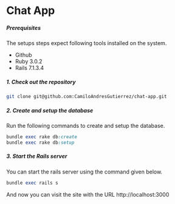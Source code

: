 # Chat App

##### Prerequisites

The setups steps expect following tools installed on the system.

- Github
- Ruby 3.0.2
- Rails 7.1.3.4

##### 1. Check out the repository

```bash
git clone git@github.com:CamiloAndresGutierrez/chat-app.git
```

##### 2. Create and setup the database

Run the following commands to create and setup the database.

```ruby
bundle exec rake db:create
bundle exec rake db:setup
```

##### 3. Start the Rails server

You can start the rails server using the command given below.

```ruby
bundle exec rails s
```

And now you can visit the site with the URL http://localhost:3000